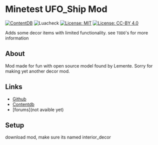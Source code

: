# Minetest UFO_Ship Mod

[![ContentDB](https://content.minetest.net/packages/wsor4035/interior_decor/shields/downloads/)](https://content.minetest.net/packages/wsor4035/interior_decor/)
![Luacheck](https://github.com/TerraQuest-Studios/interior_decor/workflows/luacheck/badge.svg)
[![License: MIT](https://img.shields.io/badge/License-MIT-blue.svg)](https://spdx.org/licenses/MIT)
[![License: CC-BY 4.0](https://img.shields.io/badge/License-CC%20BY%204.0-blue.svg)](https://spdx.org/licenses/CC-BY-4.0)

Adds some decor items with limited functionality. see `TODO`'s for more information  

## About

Mod made for fun with open source model found by Lemente. Sorry for making yet another decor mod.

## Links

* [Github](https://github.com/TerraQuest-Studios/interior_decor)
* [Contentdb](https://content.minetest.net/packages/wsor4035/interior_decor/)
* [forums](not avaible yet)

## Setup

download mod, make sure its named interior_decor  
